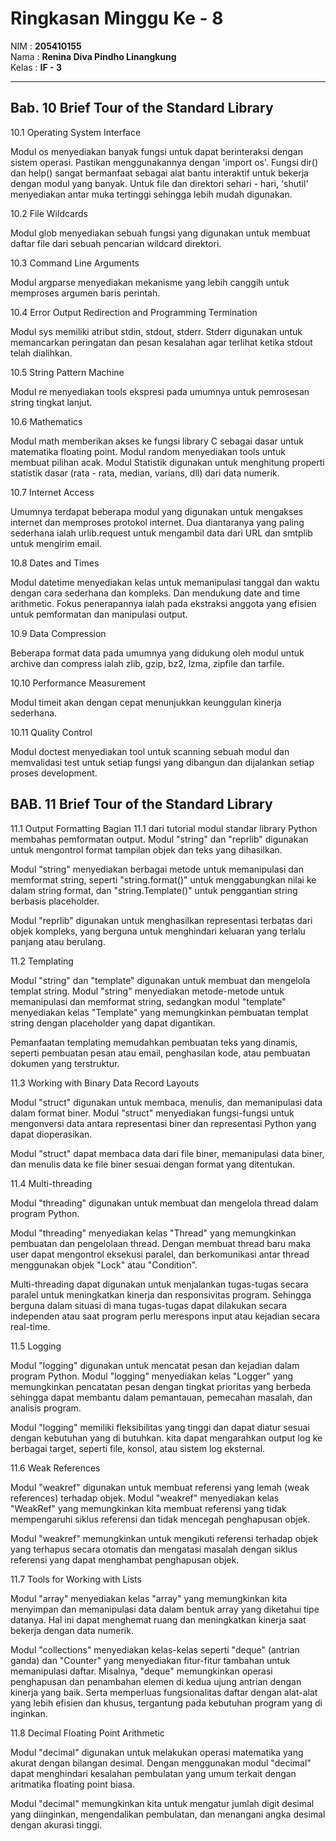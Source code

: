 # Ringkasan Minggu Ke - 8
NIM     :  **205410155**<br>
Nama    :  **Renina Diva Pindho Linangkung**<br>
Kelas   :  **IF - 3**
___
## Bab. 10 Brief Tour of the Standard Library

10.1 Operating System Interface

Modul os menyediakan banyak fungsi untuk dapat berinteraksi dengan sistem operasi. Pastikan menggunakannya dengan 'import os'. Fungsi dir() dan help() sangat bermanfaat sebagai alat bantu interaktif untuk bekerja dengan modul yang banyak. Untuk file dan direktori sehari - hari, 'shutil' menyediakan antar muka tertinggi sehingga lebih mudah digunakan.

10.2 File Wildcards 

Modul glob menyediakan sebuah fungsi yang digunakan untuk membuat daftar file dari sebuah pencarian wildcard direktori.

10.3 Command Line Arguments

Modul argparse menyediakan mekanisme yang lebih canggih untuk memproses argumen baris perintah. 

10.4 Error Output Redirection and Programming Termination

Modul sys memiliki atribut stdin, stdout, stderr. Stderr digunakan untuk memancarkan peringatan dan pesan kesalahan agar terlihat ketika stdout telah dialihkan.

10.5 String Pattern Machine

Modul re menyediakan tools ekspresi pada umumnya untuk pemrosesan string tingkat lanjut.

10.6 Mathematics

Modul math memberikan akses ke fungsi library C sebagai dasar untuk matematika floating point. Modul random menyediakan tools untuk membuat pilihan acak. Modul Statistik digunakan untuk menghitung properti statistik dasar (rata - rata, median, varians, dll) dari data numerik.

10.7 Internet Access

Umumnya terdapat beberapa modul yang digunakan untuk mengakses internet dan memproses protokol internet. Dua diantaranya yang paling sederhana ialah urlib.request untuk mengambil data dari URL dan smtplib untuk mengirim email.

10.8 Dates and Times

Modul datetime menyediakan kelas untuk memanipulasi tanggal dan waktu dengan cara sederhana dan kompleks. Dan mendukung date and time arithmetic. Fokus penerapannya ialah pada ekstraksi anggota yang efisien untuk pemformatan dan manipulasi output. 

10.9 Data Compression

Beberapa format data pada umumnya yang didukung oleh modul untuk archive dan compress ialah zlib, gzip, bz2, lzma, zipfile dan tarfile.

10.10 Performance Measurement

Modul timeit akan dengan cepat menunjukkan keunggulan kinerja sederhana.

10.11 Quality Control 

Modul doctest menyediakan tool untuk scanning sebuah modul dan memvalidasi test untuk setiap fungsi yang dibangun dan dijalankan setiap proses development.

## BAB. 11 Brief Tour of the Standard Library 

11.1 Output Formatting
Bagian 11.1 dari tutorial modul standar library Python membahas pemformatan output. Modul "string" dan "reprlib" digunakan untuk mengontrol format tampilan objek dan teks yang dihasilkan.

Modul "string" menyediakan berbagai metode untuk memanipulasi dan memformat string, seperti "string.format()" untuk menggabungkan nilai ke dalam string format, dan "string.Template()" untuk penggantian string berbasis placeholder.

Modul "reprlib" digunakan untuk menghasilkan representasi terbatas dari objek kompleks, yang berguna untuk menghindari keluaran yang terlalu panjang atau berulang.

11.2 Templating

Modul "string" dan "template" digunakan untuk membuat dan mengelola templat string. Modul "string" menyediakan metode-metode untuk memanipulasi dan memformat string, sedangkan modul "template" menyediakan kelas "Template" yang memungkinkan pembuatan templat string dengan placeholder yang dapat digantikan.

Pemanfaatan templating memudahkan pembuatan teks yang dinamis, seperti pembuatan pesan atau email, penghasilan kode, atau pembuatan dokumen yang terstruktur.

11.3 Working with Binary Data Record Layouts

Modul "struct" digunakan untuk membaca, menulis, dan memanipulasi data dalam format biner. Modul "struct" menyediakan fungsi-fungsi untuk mengonversi data antara representasi biner dan representasi Python yang dapat dioperasikan.

Modul "struct" dapat membaca data dari file biner, memanipulasi data biner, dan menulis data ke file biner sesuai dengan format yang ditentukan.

11.4 Multi-threading

Modul "threading" digunakan untuk membuat dan mengelola thread dalam program Python.

Modul "threading" menyediakan kelas "Thread" yang memungkinkan pembuatan dan pengelolaan thread. Dengan membuat thread baru maka user dapat mengontrol eksekusi paralel, dan berkomunikasi antar thread menggunakan objek "Lock" atau "Condition".

Multi-threading dapat digunakan untuk menjalankan tugas-tugas secara paralel untuk meningkatkan kinerja dan responsivitas program. Sehingga berguna dalam situasi di mana tugas-tugas dapat dilakukan secara independen atau saat program perlu merespons input atau kejadian secara real-time.

11.5 Logging

Modul "logging" digunakan untuk mencatat pesan dan kejadian dalam program Python. Modul "logging" menyediakan kelas "Logger" yang memungkinkan pencatatan pesan dengan tingkat prioritas yang berbeda sehingga dapat membantu dalam pemantauan, pemecahan masalah, dan analisis program.

Modul "logging" memiliki fleksibilitas yang tinggi dan dapat diatur sesuai dengan kebutuhan yang di butuhkan. kita dapat mengarahkan output log ke berbagai target, seperti file, konsol, atau sistem log eksternal.

11.6 Weak References

Modul "weakref" digunakan untuk membuat referensi yang lemah (weak references) terhadap objek. Modul "weakref" menyediakan kelas "WeakRef" yang memungkinkan kita membuat referensi yang tidak mempengaruhi siklus referensi dan tidak mencegah penghapusan objek.

Modul "weakref" memungkinkan untuk mengikuti referensi terhadap objek yang terhapus secara otomatis dan mengatasi masalah dengan siklus referensi yang dapat menghambat penghapusan objek.

11.7 Tools for Working with Lists

Modul "array" menyediakan kelas "array" yang memungkinkan kita menyimpan dan memanipulasi data dalam bentuk array yang diketahui tipe datanya. Hal ini dapat menghemat ruang dan meningkatkan kinerja saat bekerja dengan data numerik.

Modul "collections" menyediakan kelas-kelas seperti "deque" (antrian ganda) dan "Counter" yang menyediakan fitur-fitur tambahan untuk memanipulasi daftar. Misalnya, "deque" memungkinkan operasi penghapusan dan penambahan elemen di kedua ujung antrian dengan kinerja yang baik. Serta memperluas fungsionalitas daftar dengan alat-alat yang lebih efisien dan khusus, tergantung pada kebutuhan program yang di inginkan.

11.8 Decimal Floating Point Arithmetic

Modul "decimal" digunakan untuk melakukan operasi matematika yang akurat dengan bilangan desimal. Dengan menggunakan modul "decimal" dapat menghindari kesalahan pembulatan yang umum terkait dengan aritmatika floating point biasa. 

Modul "decimal" memungkinkan kita untuk mengatur jumlah digit desimal yang diinginkan, mengendalikan pembulatan, dan menangani angka desimal dengan akurasi tinggi.

